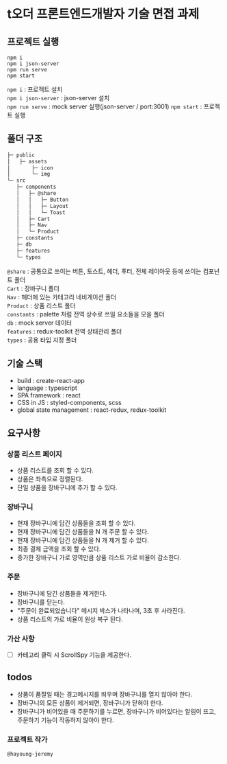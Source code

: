 # t오더 프론트엔드개발자 기술 면접 과제

## 프로젝트 실행

```
npm i
npm i json-server
npm run serve
npm start
```

`npm i` : 프로젝트 설치  
`npm i json-server` : json-server 설치  
`npm run serve` : mock server 실행(json-server / port:3001)
`npm start` : 프로젝트 실행

## 폴더 구조

```bash
├─ public
│   ├─ assets
│       ├─ icon
│       └─ img
└─ src
   ├─ components
   │   ├─ @share
   │   │   ├─ Button
   │   │   ├─ Layout
   │   │   └─ Toast
   │   ├─ Cart
   │   ├─ Nav
   │   └─ Product
   ├─ constants
   ├─ db
   ├─ features
   └─ types
```

`@share` : 공통으로 쓰이는 버튼, 토스트, 헤더, 푸터, 전체 레이아웃 등에 쓰이는 컴포넌트 폴더  
`Cart` : 장바구니 폴더  
`Nav` : 헤더에 있는 카테고리 네비게이션 폴더  
`Product` : 상품 리스트 폴더  
`constants` : palette 처럼 전역 상수로 쓰일 요소들을 모을 폴더  
`db` : mock server 데이터  
`features` : redux-toolkit 전역 상태관리 폴더  
`types` : 공용 타입 지정 폴더

## 기술 스택

- build : create-react-app
- language : typescript
- SPA framework : react
- CSS in JS : styled-components, scss
- global state management : react-redux, redux-toolkit

## 요구사항

### 상품 리스트 페이지

- 상품 리스트를 조회 할 수 있다.
- 상품은 좌측으로 정렬된다.
- 단일 상품을 장바구니에 추가 할 수 있다.

### 장바구니

- 현재 장바구니에 담긴 상품들을 조회 할 수 있다.
- 현재 장바구니에 담긴 상품들을 N 개 주문 할 수 있다.
- 현재 장바구니에 담긴 상품들을 N 개 제거 할 수 있다.
- 최종 결제 금액을 조회 할 수 있다.
- 증가한 장바구니 가로 영역만큼 상품 리스트 가로 비율이 감소한다.

### 주문

- 장바구니에 담긴 상품들을 제거한다.
- 장바구니를 닫는다.
- "주문이 완료되었습니다" 메시지 박스가 나타나며, 3초 후 사라진다.
- 상품 리스트의 가로 비율이 원상 복구 된다.

### 가산 사항

- [ ] 카테고리 클릭 시 ScrollSpy 기능을 제공한다.

## todos

- 상품이 품절일 때는 경고메시지를 띄우며 장바구니를 열지 않아야 한다.
- 장바구니의 모든 상품이 제거되면, 장바구니가 닫혀야 한다.
- 장바구니가 비어있을 때 주문하기를 누르면, 장바구니가 비어있다는 알림이 뜨고, 주문하기 기능이 작동하지 않아야 한다.

### 프로젝트 작가

```
@hayoung-jeremy
```